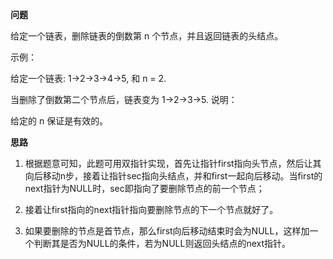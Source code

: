 **问题**

给定一个链表，删除链表的倒数第 n 个节点，并且返回链表的头结点。

示例：

给定一个链表: 1->2->3->4->5, 和 n = 2.

当删除了倒数第二个节点后，链表变为 1->2->3->5.
说明：

给定的 n 保证是有效的。



**思路**

  1. 根据题意可知，此题可用双指针实现，首先让指针first指向头节点，然后让其向后移动n步，接着让指针sec指向头结点，并和first一起向后移动。当first的next指针为NULL时，sec即指向了要删除节点的前一个节点；

   2. 接着让first指向的next指针指向要删除节点的下一个节点就好了。
   3. 如果要删除的节点是首节点，那么first向后移动结束时会为NULL，这样加一个判断其是否为NULL的条件，若为NULL则返回头结点的next指针。

